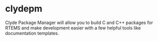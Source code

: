 # clydepm
Clyde Package Manager will allow you to build C and C++ packages for RTEMS and make development easier with a few helpful tools like documentation templates.
